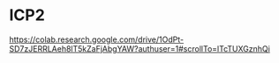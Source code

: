 # ICP2
https://colab.research.google.com/drive/1OdPt-SD7zJERRLAeh8lT5kZaFjAbgYAW?authuser=1#scrollTo=lTcTUXGznhQi

